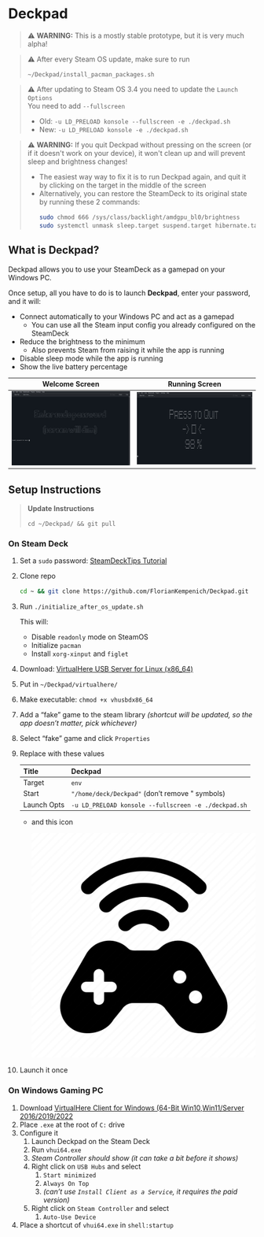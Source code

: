 # Deckpad

> ⚠️ **WARNING:** This is a mostly stable prototype, but it is very much alpha!

> ⚠️ After every Steam OS update, make sure to run
> ```
> ~/Deckpad/install_pacman_packages.sh
> ```

> ⚠️ After updating to Steam OS 3.4 you need to update the `Launch Options`   
> You need to add `--fullscreen`
> - Old: `-u LD_PRELOAD konsole --fullscreen -e ./deckpad.sh`
> - New: `-u LD_PRELOAD konsole -e ./deckpad.sh`

> ⚠️ **WARNING:** If you quit Deckpad without pressing on the screen (or if it doesn't work on your device), it won't clean up and will prevent sleep and brightness changes!
> - The easiest way way to fix it is to run Deckpad again, and quit it by clicking on the target in the middle of the screen  
> - Alternatively, you can restore the SteamDeck to its original state by running these 2 commands:
>   ```bash
>   sudo chmod 666 /sys/class/backlight/amdgpu_bl0/brightness
>   sudo systemctl unmask sleep.target suspend.target hibernate.target hybrid-sleep.target >/dev/null 2>&1
>   ```

## What is Deckpad?

Deckpad allows you to use your SteamDeck as a gamepad on your Windows PC.

Once setup, all you have to do is to launch **Deckpad**, enter your password, and it will:

* Connect automatically to your Windows PC and act as a gamepad
   * You can use all the Steam input config you already configured on the SteamDeck
* Reduce the brightness to the minimum
   * Also prevents Steam from raising it while the app is running
* Disable sleep mode while the app is running
* Show the live battery percentage

Welcome Screen              |  Running Screen
:-------------------------:|:-------------------------:
![](https://github.com/FlorianKempenich/Deckpad/raw/main/doc/welcome_screen.jpg)  |  ![](https://github.com/FlorianKempenich/Deckpad/raw/main/doc/running_screen.jpg)


## Setup Instructions
> **Update Instructions**
> ```
> cd ~/Deckpad/ && git pull
> ```
### On Steam Deck

1. Set a `sudo` password: [SteamDeckTips Tutorial](https://steamdecktips.com/blog/how-to-set-a-password-for-your-steam-deck-user-in-desktop-mode)
2. Clone repo
    
    ```bash
    cd ~ && git clone https://github.com/FlorianKempenich/Deckpad.git
    ```
    
3. Run `./initialize_after_os_update.sh`
    
    This will:
    
    - Disable `readonly` mode on SteamOS
    - Initialize `pacman`
    - Install `xorg-xinput` and `figlet`
4. Download: [VirtualHere USB Server for Linux (x86_64)](https://www.virtualhere.com/sites/default/files/usbserver/vhusbdx86_64)      
5. Put in `~/Deckpad/virtualhere/`
6. Make executable: `chmod +x vhusbdx86_64`
7. Add a “fake” game to the steam library *(shortcut will be updated, so the app doesn’t matter, pick whichever)*
8. Select “fake” game and click `Properties`
9. Replace with these values
    
    
    | Title | Deckpad |
    | --- | --- |
    | Target | `env` |
    | Start | `"/home/deck/Deckpad"` (don’t remove " symbols) |
    | Launch Opts | `-u LD_PRELOAD konsole --fullscreen -e ./deckpad.sh` |
    - and this icon
        
        ![controller_wireless_icon.png](https://github.com/FlorianKempenich/Deckpad/blob/main/icon.png)
        
    
10. Launch it once


### On Windows Gaming PC

1. Download [VirtualHere Client for Windows (64-Bit Win10,Win11/Server 2016/2019/2022](https://www.virtualhere.com/sites/default/files/usbclient/vhui64.exe)
2. Place `.exe` at the root of `C:` drive
3. Configure it
    1. Launch Deckpad on the Steam Deck
    2. Run `vhui64.exe`
    3. *Steam Controller should show (it can take a bit before it shows)*
    4. Right click on `USB Hubs` and select
        1. `Start minimized`
        2. `Always On Top`
        3. *(can’t use `Install Client as a Service`, it requires the paid version)*
    5. Right click on `Steam Controller` and select
        1. `Auto-Use Device`
4. Place a shortcut of `vhui64.exe` in `shell:startup`